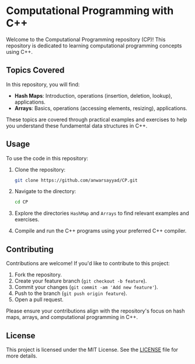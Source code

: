 # Computational Programming with C++

Welcome to the Computational Programming repository (CP)! This repository is dedicated to learning computational programming concepts using C++.

## Topics Covered
In this repository, you will find:
- **Hash Maps**: Introduction, operations (insertion, deletion, lookup), applications.
- **Arrays**: Basics, operations (accessing elements, resizing), applications.

These topics are covered through practical examples and exercises to help you understand these fundamental data structures in C++.

## Usage
To use the code in this repository:

1. Clone the repository:
   ```bash
   git clone https://github.com/anwarsayyad/CP.git
   ```
   
2. Navigate to the directory:
   ```bash
   cd CP
   ```
   
3. Explore the directories `HashMap` and `Arrays` to find relevant examples and exercises.

4. Compile and run the C++ programs using your preferred C++ compiler.

## Contributing
Contributions are welcome! If you'd like to contribute to this project:

1. Fork the repository.
2. Create your feature branch (`git checkout -b feature`).
3. Commit your changes (`git commit -am 'Add new feature'`).
4. Push to the branch (`git push origin feature`).
5. Open a pull request.

Please ensure your contributions align with the repository's focus on hash maps, arrays, and computational programming in C++.

## License
This project is licensed under the MIT License. See the [LICENSE](LICENSE) file for more details.
